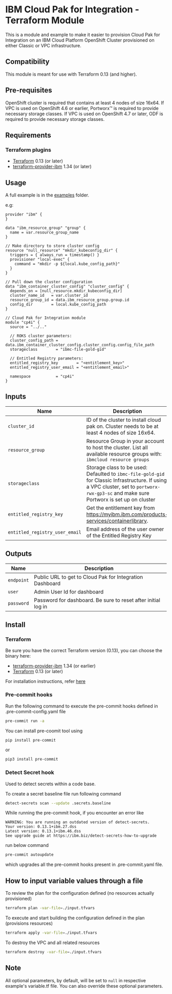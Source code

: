 # IBM Cloud Pak for Integration - Terraform Module

This is a module and example to make it easier to provision Cloud Pak for Integration on an IBM Cloud Platform OpenShift Cluster provisioned on either Classic or VPC infrastructure.

## Compatibility

This module is meant for use with Terraform 0.13 (and higher).

## Pre-requisites

OpenShift cluster is required that contains at least 4 nodes of size 16x64. If VPC is used on OpenShift 4.6 or earlier, Portworx™ is required to provide necessary storage classes. If VPC is used on OpenShift 4.7 or later, ODF is required to provide necessary storage classes.

## Requirements

### Terraform plugins

- [Terraform](https://www.terraform.io/downloads.html) 0.13 (or later)
- [terraform-provider-ibm](https://github.com/IBM-Cloud/terraform-provider-ibm) 1.34 (or later)

## Usage

A full example is in the [examples](./examples/cp4i) folder.

e.g:

```hcl
provider "ibm" {
}

data "ibm_resource_group" "group" {
  name = var.resource_group_name
}

// Make directory to store cluster config
resource "null_resource" "mkdir_kubeconfig_dir" {
  triggers = { always_run = timestamp() }
  provisioner "local-exec" {
    command = "mkdir -p ${local.kube_config_path}"
  }
}

// Pull down the cluster configuration
data "ibm_container_cluster_config" "cluster_config" {
  depends_on = [null_resource.mkdir_kubeconfig_dir]
  cluster_name_id   = var.cluster_id
  resource_group_id = data.ibm_resource_group.group.id
  config_dir        = local.kube_config_path
}

// Cloud Pak for Integration module
module "cp4i" {
  source = "../.."

  // ROKS cluster parameters:
  cluster_config_path = data.ibm_container_cluster_config.cluster_config.config_file_path
  storageclass        = "ibmc-file-gold-gid"

  // Entitled Registry parameters:
  entitled_registry_key        = "<entitlement_key>"
  entitled_registry_user_email = "<entitlement_email>"

  namespace           = "cp4i"
}
```

## Inputs

| Name                               | Description  | Type |Default                     | Required |
| ---------------------------------- | ----- | --- | --------------------------- | -------- |
| `cluster_id`                       | ID of the cluster to install cloud pak on. Cluster needs to be at least 4 nodes of size 16x64.|        string                     |  | Yes       |
| `resource_group`                   | Resource Group in your account to host the cluster. List all available resource groups with: `ibmcloud resource groups`     | string | `Default`         | Yes       |
| `storageclass`                   | Storage class to be used: Defaulted to `ibmc-file-gold-gid` for Classic Infrastructure. If using a VPC cluster, set to `portworx-rwx-gp3-sc` and make sure Portworx is set up on cluster  | string | `ibmc-file-gold-gid`         | string |Yes       |
| `entitled_registry_key`            | Get the entitlement key from https://myibm.ibm.com/products-services/containerlibrary.   |    string |                         | Yes      |
| `entitled_registry_user_email`     | Email address of the user owner of the Entitled Registry Key   | string |                            | Yes      |

## Outputs

| Name                               | Description |
| ---------------------------------- | -----
| `endpoint`                       | Public URL to get to Cloud Pak for Integration Dashboard
| `user`                   | Admin User Id for dashboard
| `password`                   | Password for dashboard.  Be sure to reset after initial log in


## Install

### Terraform

Be sure you have the correct Terraform version (0.13), you can choose the binary here:

- [terraform-provider-ibm](https://github.com/IBM-Cloud/terraform-provider-ibm/releases) 1.34 (or earlier)
- [Terraform](https://releases.hashicorp.com/terraform/) 0.13 (or later)

For installation instructions, refer [here](https://ibm.github.io/cloud-enterprise-examples/iac/setup-environment/#install-terraform)

### Pre-commit hooks

Run the following command to execute the pre-commit hooks defined in .pre-commit-config.yaml file

```bash
pre-commit run -a
```

You can install pre-coomit tool using

```bash
pip install pre-commit
```

or

```bash
pip3 install pre-commit
```

### Detect Secret hook

Used to detect secrets within a code base.

To create a secret baseline file run following command

```bash
detect-secrets scan --update .secrets.baseline
```

While running the pre-commit hook, if you encounter an error like

```console
WARNING: You are running an outdated version of detect-secrets.
Your version: 0.13.1+ibm.27.dss
Latest version: 0.13.1+ibm.46.dss
See upgrade guide at https://ibm.biz/detect-secrets-how-to-upgrade
```

run below command

```bash
pre-commit autoupdate
```

which upgrades all the pre-commit hooks present in .pre-commit.yaml file.

## How to input variable values through a file

To review the plan for the configuration defined (no resources actually provisioned)

```bash
terraform plan -var-file=./input.tfvars
```

To execute and start building the configuration defined in the plan (provisions resources)

```bash
terraform apply -var-file=./input.tfvars
```

To destroy the VPC and all related resources

```bash
terraform destroy -var-file=./input.tfvars
```

## Note

All optional parameters, by default, will be set to `null` in respective example's variable.tf file. You can also override these optional parameters.
